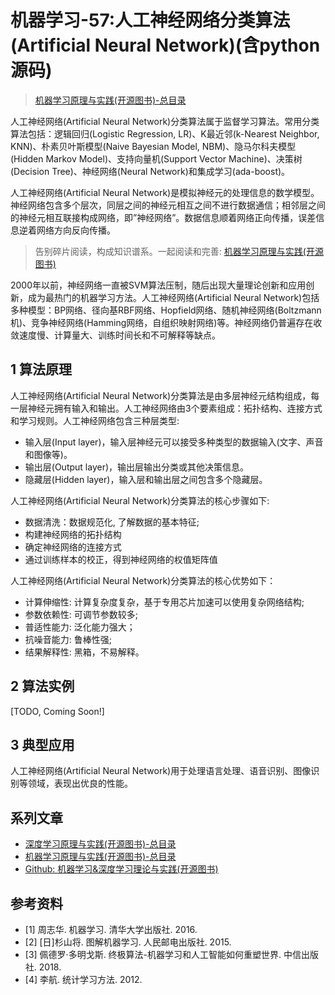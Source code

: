 # 机器学习-57:人工神经网络分类算法(Artificial Neural Network)(含python源码)

> [机器学习原理与实践(开源图书)-总目录](https://blog.csdn.net/shareviews/article/details/83030331)

人工神经网络(Artificial Neural Network)分类算法属于监督学习算法。常用分类算法包括：逻辑回归(Logistic Regression, LR)、K最近邻(k-Nearest Neighbor, KNN)、朴素贝叶斯模型(Naive Bayesian Model, NBM)、隐马尔科夫模型(Hidden Markov Model)、支持向量机(Support Vector Machine)、决策树(Decision Tree)、神经网络(Neural Network)和集成学习(ada-boost)。

人工神经网络(Artificial Neural Network)是模拟神经元的处理信息的数学模型。神经网络包含多个层次，同层之间的神经元相互之间不进行数据通信；相邻层之间的神经元相互联接构成网络，即”神经网络”。数据信息顺着网络正向传播，误差信息逆着网络方向反向传播。

> 告别碎片阅读，构成知识谱系。一起阅读和完善: [机器学习原理与实践(开源图书)](https://github.com/media-tm/MTOpenML)

2000年以前，神经网络一直被SVM算法压制，随后出现大量理论创新和应用创新，成为最热门的机器学习方法。人工神经网络(Artificial Neural Network)包括多种模型：BP网络、径向基RBF网络、Hopfield网络、随机神经网络(Boltzmann机)、竞争神经网络(Hamming网络，自组织映射网络)等。神经网络仍普遍存在收敛速度慢、计算量大、训练时间长和不可解释等缺点。

## 1 算法原理

人工神经网络(Artificial Neural Network)分类算法是由多层神经元结构组成，每一层神经元拥有输入和输出。人工神经网络由3个要素组成：拓扑结构、连接方式和学习规则。人工神经网络包含三种层类型:

- 输入层(Input  layer)，输入层神经元可以接受多种类型的数据输入(文字、声音和图像等)。
- 输出层(Output layer)，输出层输出分类或其他决策信息。
- 隐藏层(Hidden layer)，输入层和输出层之间包含多个隐藏层。

人工神经网络(Artificial Neural Network)分类算法的核心步骤如下:

- 数据清洗：数据规范化, 了解数据的基本特征;
- 构建神经网络的拓扑结构
- 确定神经网络的连接方式
- 通过训练样本的校正，得到神经网络的权值矩阵值

人工神经网络(Artificial Neural Network)分类算法的核心优势如下：

- 计算伸缩性: 计算复杂度复杂，基于专用芯片加速可以使用复杂网络结构;
- 参数依赖性: 可调节参数较多;
- 普适性能力: 泛化能力强大；
- 抗噪音能力: 鲁棒性强;
- 结果解释性: 黑箱，不易解释。

## 2 算法实例

[TODO, Coming Soon!]

## 3 典型应用

人工神经网络(Artificial Neural Network)用于处理语言处理、语音识别、图像识别等领域，表现出优良的性能。

## 系列文章

- [深度学习原理与实践(开源图书)-总目录](https://blog.csdn.net/shareviews/article/details/83040730)
- [机器学习原理与实践(开源图书)-总目录](https://blog.csdn.net/shareviews/article/details/83030331)
- [Github: 机器学习&深度学习理论与实践(开源图书)](https://github.com/media-tm/MTOpenML)

## 参考资料

- [1] 周志华. 机器学习. 清华大学出版社. 2016.
- [2] [日]杉山将. 图解机器学习. 人民邮电出版社. 2015.
- [3] 佩德罗·多明戈斯. 终极算法-机器学习和人工智能如何重塑世界. 中信出版社. 2018.
- [4] 李航. 统计学习方法. 2012.
